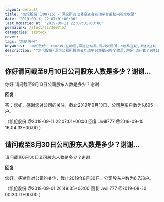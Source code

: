 ```yaml
---
layout: default
title: '凯伦股份（300715）- 深交所互动易投资者互动平台董秘问答全收录'
date: "2019-09-11 22:07:01+00:00"
last_modified_at: "2019-09-11 22:07:01+00:00"
permalink: /stock/sz/300715/
categories: szstock
cover: 
tags: "凯伦股份"
keywords: '"凯伦股份",300715,互动易,深证互动易,深圳交易所,上证易互动,上证e互动'
description: '"凯伦股份-深圳交易所投资者互动平台董秘问答全收录,你好 请问截至9月10日公司股东人数是多少？谢谢"'
---
```


## 你好请问截至9月10日公司股东人数是多少？谢谢...

你好 请问截至9月10日公司股东人数是多少？谢谢

**回复**：

答：您好，感谢您对公司的关注，截止2019年9月10日，公司股东户数为6,695户。 

（凯伦股份  @2019-09-11 22:07:01+00:00 回复 Jwill777  @2019-09-10 16:04:33+00:00 ）

## 请问截至8月30日公司股东人数是多少？谢谢...

请问截至8月30日公司股东人数是多少？谢谢

**回复**：

您好，感谢您对公司的关注，截止2019年8月30日，公司股东户数为6,738户。 

（凯伦股份  @2019-09-01 20:49:35+00:00 回复 Jwill777  @2019-08-30 00:30:51+00:00 ）

